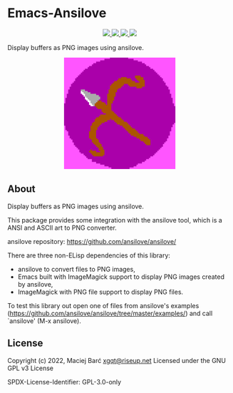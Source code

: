 # Emacs-Ansilove

<p align="center">
    <a href="https://melpa.org/#/ansilove">
        <img src="https://melpa.org/packages/ansilove-badge.svg">
    </a>
    <a href="https://stable.melpa.org/#/ansilove">
        <img src="https://stable.melpa.org/packages/ansilove-badge.svg">
    </a>
    <a href="https://archive.softwareheritage.org/browse/origin/?origin_url=https://gitlab.com/xgqt/emacs-ansilove">
        <img src="https://archive.softwareheritage.org/badge/origin/https://gitlab.com/xgqt/emacs-ansilove/">
    </a>
    <a href="https://gitlab.com/xgqt/emacs-ansilove/pipelines">
        <img src="https://gitlab.com/xgqt/emacs-ansilove/badges/master/pipeline.svg">
    </a>
</p>

Display buffers as PNG images using ansilove.

<p align="center">
    <img src="logo.png" width="250" height="250">
</p>


## About

Display buffers as PNG images using ansilove.

This package provides some integration with the ansilove tool,
which is a ANSI and ASCII art to PNG converter.

ansilove repository: https://github.com/ansilove/ansilove/

There are three non-ELisp dependencies of this library:
- ansilove
  to convert files to PNG images,
- Emacs built with ImageMagick support
  to display PNG images created by ansilove,
- ImageMagick with PNG file support
  to display PNG files.

To test this library out open one of files from ansilove's examples
(https://github.com/ansilove/ansilove/tree/master/examples/)
and call `ansilove' (M-x ansilove).


## License

Copyright (c) 2022, Maciej Barć <xgqt@riseup.net>
Licensed under the GNU GPL v3 License

SPDX-License-Identifier: GPL-3.0-only
